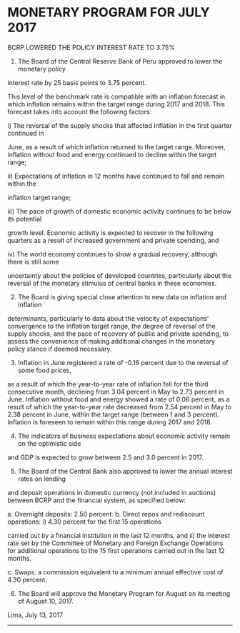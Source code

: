 #            MONETARY PROGRAM FOR JULY 2017
 BCRP LOWERED THE POLICY INTEREST RATE TO 3.75%

1. The Board of the Central Reserve Bank of Peru approved to lower the monetary policy

interest rate by 25 basis points to 3.75 percent.

This level of the benchmark rate is compatible with an inflation forecast in which inflation
remains within the target range during 2017 and 2018. This forecast takes into account the
following factors:

i) The reversal of the supply shocks that affected inflation in the first quarter continued in

June, as a result of which inflation returned to the target range. Moreover, inflation
without food and energy continued to decline within the target range;

ii) Expectations of inflation in 12 months have continued to fall and remain within the

inflation target range;

iii) The pace of growth of domestic economic activity continues to be below its potential

growth level. Economic activity is expected to recover in the following quarters as a result
of increased government and private spending, and

iv) The world economy continues to show a gradual recovery, although there is still some

uncertainty about the policies of developed countries, particularly about the reversal of
the monetary stimulus of central banks in these economies.

2. The Board is giving special close attention to new data on inflation and inflation

determinants, particularly to data about the velocity of expectations’ convergence to the
inflation target range, the degree of reversal of the supply shocks, and the pace of recovery
of public and private spending, to assess the convenience of making additional changes in
the monetary policy stance if deemed necessary.

3. Inflation in June registered a rate of -0.16 percent due to the reversal of some food prices,

as a result of which the year-to-year rate of inflation fell for the third consecutive month,
declining from 3.04 percent in May to 2.73 percent in June. Inflation without food and energy
showed a rate of 0.06 percent, as a result of which the year-to-year rate decreased from 2.54
percent in May to 2.38 percent in June, within the target range (between 1 and 3 percent).
Inflation is foreseen to remain within this range during 2017 and 2018.

4. The indicators of business expectations about economic activity remain on the optimistic side

and GDP is expected to grow between 2.5 and 3.0 percent in 2017.

5. The Board of the Central Bank also approved to lower the annual interest rates on lending

and deposit operations in domestic currency (not included in auctions) between BCRP and
the financial system, as specified below:

a. Overnight deposits: 2.50 percent.
b. Direct repos and rediscount operations: i) 4.30 percent for the first 15 operations

carried out by a financial institution in the last 12 months, and ii) the interest rate set
by the Committee of Monetary and Foreign Exchange Operations for additional
operations to the 15 first operations carried out in the last 12 months.

c. Swaps: a commission equivalent to a minimum annual effective cost of 4.30 percent.

6. The Board will approve the Monetary Program for August on its meeting of August 10, 2017.

Lima, July 13, 2017


-----

